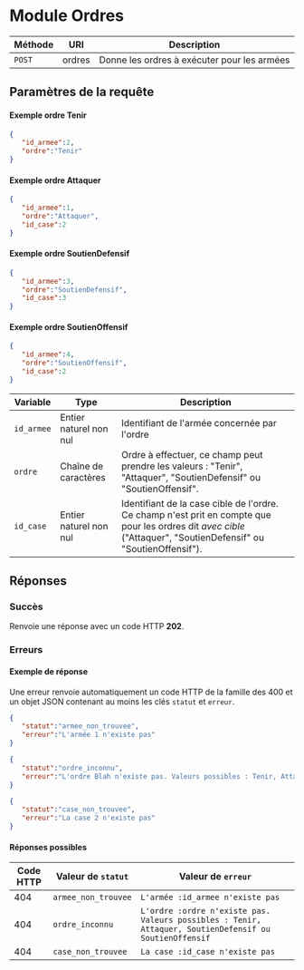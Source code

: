 # Module Ordres

Méthode | URI | Description
------------- | ------------- | -------------
`POST`  | ordres | Donne les ordres à exécuter pour les armées

## Paramètres de la requête

#### Exemple ordre Tenir
```json
{
   "id_armee":2,
   "ordre":"Tenir"
}
```

#### Exemple ordre Attaquer
```json
{
   "id_armee":1,
   "ordre":"Attaquer",
   "id_case":2
}
```

#### Exemple ordre SoutienDefensif
```json
{
   "id_armee":3,
   "ordre":"SoutienDefensif",
   "id_case":3
}
```

#### Exemple ordre SoutienOffensif
```json
{
   "id_armee":4,
   "ordre":"SoutienOffensif",
   "id_case":2
}
```

Variable | Type | Description
------------- | ------------- | -------------
`id_armee`  | Entier naturel non nul | Identifiant de l'armée concernée par l'ordre
`ordre`  | Chaîne de caractères | Ordre à effectuer, ce champ peut prendre les valeurs : "Tenir", "Attaquer", "SoutienDefensif" ou "SoutienOffensif".
`id_case`  | Entier naturel non nul | Identifiant de la case cible de l'ordre. Ce champ n'est prit en compte que pour les ordres dit *avec cible* ("Attaquer", "SoutienDefensif" ou "SoutienOffensif").

## Réponses
### Succès
Renvoie une réponse avec un code HTTP **202**.

### Erreurs
#### Exemple de réponse
Une erreur renvoie automatiquement un code HTTP de la famille des 400 et un objet JSON contenant au moins les clés `statut` et `erreur`.
```json
{
   "statut":"armee_non_trouvee",
   "erreur":"L'armée 1 n'existe pas"
}
```

```json
{
   "statut":"ordre_inconnu",
   "erreur":"L'ordre Blah n'existe pas. Valeurs possibles : Tenir, Attaquer, SoutienDefensif ou SoutienOffensif"
}
```

```json
{
   "statut":"case_non_trouvee",
   "erreur":"La case 2 n'existe pas"
}
```

#### Réponses possibles
Code HTTP | Valeur de `statut` | Valeur de `erreur`
------------- | ------------- | -------------
404  | `armee_non_trouvee` | `L'armée :id_armee n'existe pas`
404  | `ordre_inconnu` | `L'ordre :ordre n'existe pas. Valeurs possibles : Tenir, Attaquer, SoutienDefensif ou SoutienOffensif`
404  | `case_non_trouvee` | `La case :id_case n'existe pas`
